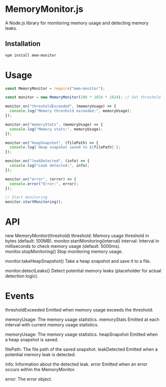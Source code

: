 # MemoryMonitor.js

A Node.js library for monitoring memory usage and detecting memory leaks.

## Installation

```sh
npm install mem-monitor
```

# Usage

```js
const MemoryMonitor = require("mem-monitor");

const monitor = new MemoryMonitor(200 * 1024 * 1024); // Set threshold to 200MB

monitor.on("thresholdExceeded", (memoryUsage) => {
  console.log("Memory threshold exceeded:", memoryUsage);
});

monitor.on("memoryStats", (memoryUsage) => {
  console.log("Memory stats:", memoryUsage);
});

monitor.on("heapSnapshot", (filePath) => {
  console.log(`Heap snapshot saved to ${filePath}`);
});

monitor.on("leakDetected", (info) => {
  console.log("Leak detected:", info);
});

monitor.on("error", (error) => {
  console.error("Error:", error);
});

// Start monitoring
monitor.startMonitoring();
```

# API

new MemoryMonitor(threshold)
threshold: Memory usage threshold in bytes (default: 100MB).
monitor.startMonitoring(interval)
interval: Interval in milliseconds to check memory usage (default: 5000ms).
monitor.stopMonitoring()
Stop monitoring memory usage.

monitor.takeHeapSnapshot()
Take a heap snapshot and save it to a file.

monitor.detectLeaks()
Detect potential memory leaks (placeholder for actual detection logic).

# Events

thresholdExceeded
Emitted when memory usage exceeds the threshold.

memoryUsage: The memory usage statistics.
memoryStats
Emitted at each interval with current memory usage statistics.

memoryUsage: The memory usage statistics.
heapSnapshot
Emitted when a heap snapshot is saved.

filePath: The file path of the saved snapshot.
leakDetected
Emitted when a potential memory leak is detected.

info: Information about the detected leak.
error
Emitted when an error occurs within the MemoryMonitor.

error: The error object.

